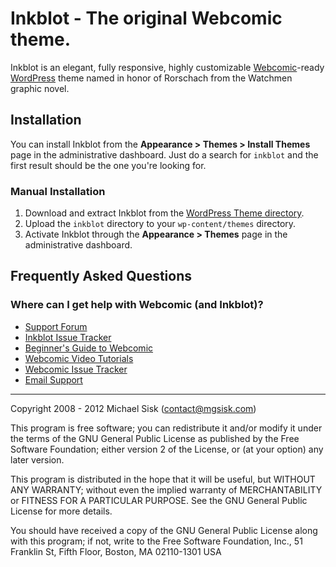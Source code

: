# Inkblot - The original Webcomic theme.

Inkblot is an elegant, fully responsive, highly customizable [Webcomic](http://webcomic.nu)-ready [WordPress](//wordpress.org) theme named in honor of Rorschach from the Watchmen graphic novel.

## Installation

You can install Inkblot from the **Appearance > Themes > Install Themes** page in the administrative dashboard. Just do a search for `inkblot` and the first result should be the one you're looking for.

### Manual Installation

1. Download and extract Inkblot from the [WordPress Theme directory](//wordpress.org/extend/themes/inkblot).
2. Upload the `inkblot` directory to your `wp-content/themes` directory.
3. Activate Inkblot through the **Appearance > Themes** page in the administrative dashboard.

## Frequently Asked Questions

### Where can I get help with Webcomic (and Inkblot)?

- [Support Forum](//groups.google.com/d/forum/webcomicnu)
- [Inkblot Issue Tracker](//github.com/mgsisk/inkblot/issues)
- [Beginner's Guide to Webcomic](//github.com/mgsisk/webcomic/wiki)
- [Webcomic Video Tutorials](//vimeo.com/channels/webcomic)
- [Webcomic Issue Tracker](//github.com/mgsisk/webcomic/issues)
- [Email Support](mailto:support@webcomic.nu)

---

Copyright 2008 - 2012 Michael Sisk (contact@mgsisk.com)

This program is free software; you can redistribute it and/or modify it under the terms of the GNU General Public License as published by the Free Software Foundation; either version 2 of the License, or (at your option) any later version.

This program is distributed in the hope that it will be useful, but WITHOUT ANY WARRANTY; without even the implied warranty of MERCHANTABILITY or FITNESS FOR A PARTICULAR PURPOSE. See the GNU General Public License for more details.

You should have received a copy of the GNU General Public License along with this program; if not, write to the Free Software Foundation, Inc., 51 Franklin St, Fifth Floor, Boston, MA 02110-1301 USA